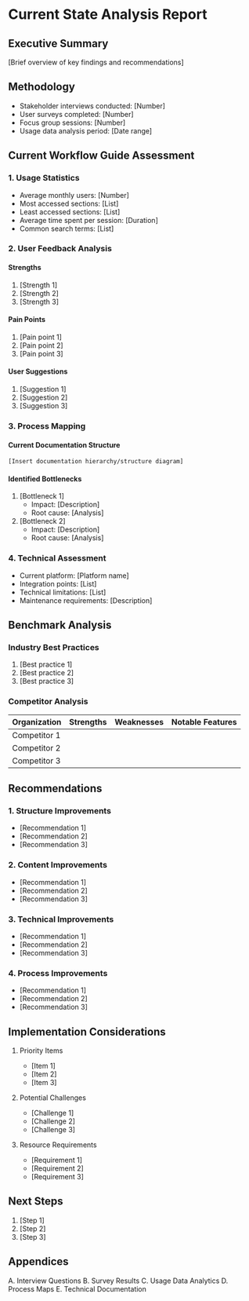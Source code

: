 # Current State Analysis Report

## Executive Summary
[Brief overview of key findings and recommendations]

## Methodology
- Stakeholder interviews conducted: [Number]
- User surveys completed: [Number]
- Focus group sessions: [Number]
- Usage data analysis period: [Date range]

## Current Workflow Guide Assessment

### 1. Usage Statistics
- Average monthly users: [Number]
- Most accessed sections: [List]
- Least accessed sections: [List]
- Average time spent per session: [Duration]
- Common search terms: [List]

### 2. User Feedback Analysis

#### Strengths
1. [Strength 1]
2. [Strength 2]
3. [Strength 3]

#### Pain Points
1. [Pain point 1]
2. [Pain point 2]
3. [Pain point 3]

#### User Suggestions
1. [Suggestion 1]
2. [Suggestion 2]
3. [Suggestion 3]

### 3. Process Mapping

#### Current Documentation Structure
```
[Insert documentation hierarchy/structure diagram]
```

#### Identified Bottlenecks
1. [Bottleneck 1]
   - Impact: [Description]
   - Root cause: [Analysis]
2. [Bottleneck 2]
   - Impact: [Description]
   - Root cause: [Analysis]

### 4. Technical Assessment
- Current platform: [Platform name]
- Integration points: [List]
- Technical limitations: [List]
- Maintenance requirements: [Description]

## Benchmark Analysis

### Industry Best Practices
1. [Best practice 1]
2. [Best practice 2]
3. [Best practice 3]

### Competitor Analysis
| Organization | Strengths | Weaknesses | Notable Features |
|--------------|-----------|------------|------------------|
| Competitor 1 | | | |
| Competitor 2 | | | |
| Competitor 3 | | | |

## Recommendations

### 1. Structure Improvements
- [Recommendation 1]
- [Recommendation 2]
- [Recommendation 3]

### 2. Content Improvements
- [Recommendation 1]
- [Recommendation 2]
- [Recommendation 3]

### 3. Technical Improvements
- [Recommendation 1]
- [Recommendation 2]
- [Recommendation 3]

### 4. Process Improvements
- [Recommendation 1]
- [Recommendation 2]
- [Recommendation 3]

## Implementation Considerations
1. Priority Items
   - [Item 1]
   - [Item 2]
   - [Item 3]

2. Potential Challenges
   - [Challenge 1]
   - [Challenge 2]
   - [Challenge 3]

3. Resource Requirements
   - [Requirement 1]
   - [Requirement 2]
   - [Requirement 3]

## Next Steps
1. [Step 1]
2. [Step 2]
3. [Step 3]

## Appendices
A. Interview Questions
B. Survey Results
C. Usage Data Analytics
D. Process Maps
E. Technical Documentation 